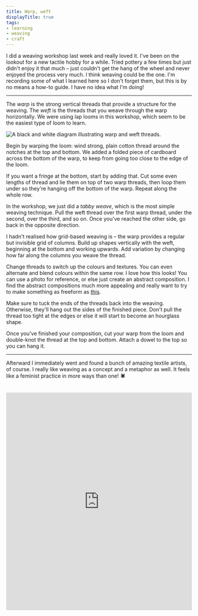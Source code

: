 ```yaml
---
title: Warp, weft
displayTitle: true
tags: 
- learning
- weaving
- craft
---
```


I did a weaving workshop last week and really loved it. I've been on the lookout for a new tactile hobby for a while. Tried pottery a few times but just didn't enjoy it that much – just couldn't get the hang of the wheel and never enjoyed the process very much. I think weaving could be the one. I'm recording some of what I learned here so I don't forget them, but this is by no means a how-to guide. I have no idea what I'm doing!

---

The *warp* is the strong vertical threads that provide a structure for the weaving. The *weft* is the threads that you weave through the warp horizontally. We were using lap looms in this workshop, which seem to be the easiest type of loom to learn. 

![A black and white diagram illustrating warp and weft threads.](https://d2w9rnfcy7mm78.cloudfront.net/9636656/original_583c1e8d1b15fb9d902d4a4abb5da9f1.jpg?1606249367?bc=0)

Begin by warping the loom: wind strong, plain cotton thread around the notches at the top and bottom. We added a folded piece of cardboard across the bottom of the warp, to keep from going too close to the edge of the loom.

If you want a fringe at the bottom, start by adding that. Cut some even lengths of thread and lie them on top of two warp threads, then loop them under so they're hanging off the bottom of the warp. Repeat along the whole row.

In the workshop, we just did a *tabby weave*, which is the most simple weaving technique. Pull the weft thread over the first warp thread, under the second, over the third, and so on. Once you've reached the other side, go back in the opposite direction.

I hadn't realised how grid-based weaving is – the warp provides a regular but invisible grid of columns. Build up shapes vertically with the weft, beginning at the bottom and working upwards. Add variation by changing how far along the columns you weave the thread.

Change threads to switch up the colours and textures. You can even alternate and blend colours within the same row. I love how this looks! You can use a photo for reference, or else just create an abstract composition. I find the abstract compositions much more appealing and really want to try to make something as freeform as [this](http://www.theweavingloom.com/getting-out-of-a-creative-block/).

Make sure to tuck the ends of the threads back into the weaving. Otherwise, they'll hang out the sides of the finished piece. Don't pull the thread too tight at the edges or else it will start to become an hourglass shape.

Once you've finished your composition, cut your warp from the loom and double-knot the thread at the top and bottom. Attach a dowel to the top so you can hang it.

---

Afterward I immediately went and found a bunch of amazing textile artists, of course. I really like weaving as a concept and a metaphor as well. It feels like a feminist practice in more ways than one! 🕷

<br>

<iframe style="border:none;" width="100%" height="590" src="https://www.are.na/gemma-copeland/woven-tbtsk3-2vnu/embed" title="Woven"></iframe>
